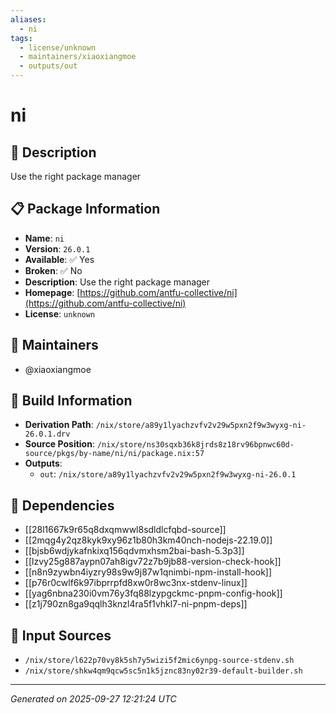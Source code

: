 ```yaml
---
aliases:
  - ni
tags:
  - license/unknown
  - maintainers/xiaoxiangmoe
  - outputs/out
---
```


# ni

## 📝 Description

Use the right package manager

## 📋 Package Information

- **Name**: `ni`
- **Version**: `26.0.1`
- **Available**: ✅ Yes
- **Broken**: ✅ No
- **Description**: Use the right package manager
- **Homepage**: [https://github.com/antfu-collective/ni](https://github.com/antfu-collective/ni)
- **License**: `unknown`
## 👥 Maintainers

- @xiaoxiangmoe


## 🔧 Build Information

- **Derivation Path**: `/nix/store/a89y1lyachzvfv2v29w5pxn2f9w3wyxg-ni-26.0.1.drv`
- **Source Position**: `/nix/store/ns30sqxb36k8jrds8z18rv96bpnwc60d-source/pkgs/by-name/ni/ni/package.nix:57`
- **Outputs**:
  - `out`:  `/nix/store/a89y1lyachzvfv2v29w5pxn2f9w3wyxg-ni-26.0.1`

## 🔗 Dependencies

- [[28l1667k9r65q8dxqmwwl8sdldlcfqbd-source]]
- [[2mqg4y2qz8kyk9xy96z1b80h3km40nch-nodejs-22.19.0]]
- [[bjsb6wdjykafnkixq156qdvmxhsm2bai-bash-5.3p3]]
- [[lzvy25g887aypn07ah8igv72z7b9jb88-version-check-hook]]
- [[n8n9zywbn4iyzry98s9w9j87w1qnimbi-npm-install-hook]]
- [[p76r0cwlf6k97ibprrpfd8xw0r8wc3nx-stdenv-linux]]
- [[yag6nbna230i0vm76y3fq88lzypgckmc-pnpm-config-hook]]
- [[z1j790zn8ga9qqlh3knzl4ra5f1vhkl7-ni-pnpm-deps]]

## 📁 Input Sources

- `/nix/store/l622p70vy8k5sh7y5wizi5f2mic6ynpg-source-stdenv.sh`
- `/nix/store/shkw4qm9qcw5sc5n1k5jznc83ny02r39-default-builder.sh`

---
*Generated on 2025-09-27 12:21:24 UTC*
